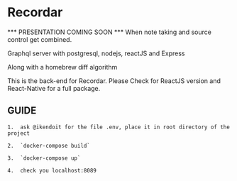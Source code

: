 # Recordar

*** PRESENTATION COMING SOON ***
When note taking and source control get combined.

Graphql server with postgresql, nodejs, reactJS and Express 

Along with a homebrew diff algorithm

This is the back-end for Recordar. Please Check for ReactJS version and React-Native for a full package.

## GUIDE

	1.	ask @ikendoit for the file .env, place it in root directory of the project

	2.	`docker-compose build`

	3.	`docker-compose up`

	4.	check you localhost:8089

